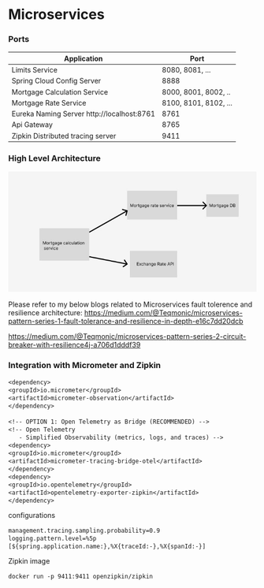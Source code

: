 # Microservices


### Ports

|     Application       |     Port          |
| ------------- | ------------- |
| Limits Service | 8080, 8081, ... |
| Spring Cloud Config Server | 8888 |
| Mortgage Calculation Service | 8000, 8001, 8002, ..  |
| Mortgage Rate Service | 8100, 8101, 8102, ... |
| Eureka Naming Server http://localhost:8761 | 8761 |
| Api Gateway | 8765 |
| Zipkin Distributed tracing server | 9411 |

### High Level Architecture
![name-of-you-image](https://github.com/sakthiece08/Microservices/blob/master/mortgage-calculation-service/src/main/resources/img/Mortgage_calc-API.JPG)

Please refer to my below blogs related to Microservices fault tolerence and resilience architecture:
https://medium.com/@Teqmonic/microservices-pattern-series-1-fault-tolerance-and-resilience-in-depth-e16c7dd20dcb

https://medium.com/@Teqmonic/microservices-pattern-series-2-circuit-breaker-with-resilience4j-a706d1dddf39

### Integration with Micrometer and Zipkin

```
<dependency>
<groupId>io.micrometer</groupId>
<artifactId>micrometer-observation</artifactId>
</dependency>

<!-- OPTION 1: Open Telemetry as Bridge (RECOMMENDED) -->
<!-- Open Telemetry 
   - Simplified Observability (metrics, logs, and traces) -->
<dependency>
<groupId>io.micrometer</groupId>
<artifactId>micrometer-tracing-bridge-otel</artifactId>
</dependency>
<dependency>
<groupId>io.opentelemetry</groupId>
<artifactId>opentelemetry-exporter-zipkin</artifactId>
</dependency>
```
configurations
```
management.tracing.sampling.probability=0.9
logging.pattern.level=%5p [${spring.application.name:},%X{traceId:-},%X{spanId:-}]
```
Zipkin image
```
docker run -p 9411:9411 openzipkin/zipkin
```
